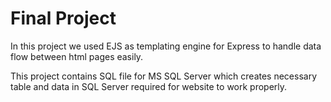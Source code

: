 # Final Project

In this project we used EJS as templating engine for Express to handle data flow between html pages easily.

This project contains SQL file for MS SQL Server which creates necessary table and data in SQL Server required for website to work properly.